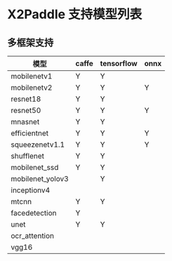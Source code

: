 # X2Paddle 支持模型列表

## 多框架支持

|模型 | caffe | tensorflow | onnx | 
|---|---|---|---|
|mobilenetv1 | Y | Y |  | 
|mobilenetv2 | Y | Y | Y | 
|resnet18 | Y | Y |  | 
|resnet50 | Y | Y | Y | 
|mnasnet | Y | Y |  | 
|efficientnet | Y | Y | Y | 
|squeezenetv1.1 | Y | Y | Y | 
|shufflenet | Y | Y |  | 
|mobilenet_ssd | Y | Y |  | 
|mobilenet_yolov3 |  | Y |  | 
|inceptionv4 |  |  |  | 
|mtcnn | Y | Y |  | 
|facedetection | Y |  |  | 
|unet | Y | Y |  | 
|ocr_attention |  |  |  | 
|vgg16 |  |  |  | 
